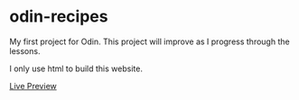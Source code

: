 # odin-recipes

My first project for Odin. This project will improve as I progress through the lessons.

I only use html to build this website.

<a href="https://ggms13.github.io/odin-recipes/">Live Preview</a>